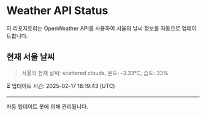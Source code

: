 
# Weather API Status

이 리포지토리는 OpenWeather API를 사용하여 서울의 날씨 정보를 자동으로 업데이트합니다.

## 현재 서울 날씨
> 서울의 현재 날씨: scattered clouds, 온도: -3.33°C, 습도: 33%

⏳ 업데이트 시간: 2025-02-17 18:19:43 (UTC)

---
자동 업데이트 봇에 의해 관리됩니다.
